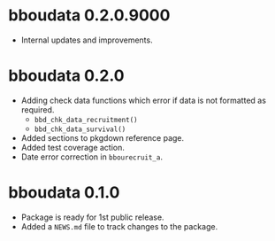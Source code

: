 <!-- NEWS.md is maintained by https://fledge.cynkra.com, contributors should not edit this file -->

# bboudata 0.2.0.9000

- Internal updates and improvements. 

# bboudata 0.2.0

- Adding check data functions which error if data is not formatted as required.
  - `bbd_chk_data_recruitment()`
  - `bbd_chk_data_survival()`
- Added sections to pkgdown reference page.
- Added test coverage action.
- Date error correction in `bbourecruit_a`.

# bboudata 0.1.0

- Package is ready for 1st public release.
- Added a `NEWS.md` file to track changes to the package.
